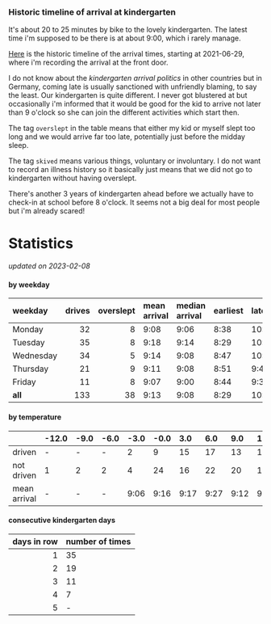 ### Historic timeline of arrival at kindergarten

It's about 20 to 25 minutes by bike to the lovely kindergarten. 
The latest time i'm supposed to be there is at about 9:00, 
which i rarely manage. 

[Here](times.csv) is the historic timeline of the arrival times, starting
at 2021-06-29, where i'm recording the arrival at the front door.

I do not know about the *kindergarten arrival politics* in other
countries but in Germany, coming late is usually sanctioned 
with unfriendly blaming, to say the least. Our kindergarten is quite
different. I never got blustered at but occasionally i'm informed
that it would be good for the kid to arrive not later than 9 o'clock
so she can join the different activities which start then. 

The tag `overslept` in the table means that either my kid or myself
slept too long and we would arrive far too late, potentially just
before the midday sleep.

The tag `skived` means various things, voluntary or involuntary. I 
do not want to record an illness history so it basically just means
that we did not go to kindergarten without having overslept.

There's another 3 years of kindergarten ahead before we actually 
have to check-in at school before 8 o'clock. It seems not a big deal
for most people but i'm already scared!


# Statistics

*updated on 2023-02-08*

#### by weekday

| weekday   |   drives |   overslept | mean arrival   | median arrival   | earliest   | latest   |
|:----------|---------:|------------:|:---------------|:-----------------|:-----------|:---------|
| Monday    |       32 |           8 | 9:08           | 9:06             | 8:38       | 10:14    |
| Tuesday   |       35 |           8 | 9:18           | 9:14             | 8:29       | 10:19    |
| Wednesday |       34 |           5 | 9:14           | 9:08             | 8:47       | 10:06    |
| Thursday  |       21 |           9 | 9:11           | 9:08             | 8:51       | 9:40     |
| Friday    |       11 |           8 | 9:07           | 9:00             | 8:44       | 9:37     |
| **all**   |      133 |          38 | 9:13           | 9:08             | 8:29       | 10:19    |

#### by temperature

|              | -12.0   | -9.0   | -6.0   | -3.0   | -0.0   | 3.0   | 6.0   | 9.0   | 12.0   | 15.0   | 18.0   | 21.0   | 24.0   | 27.0   | 30.0   |
|:-------------|:--------|:-------|:-------|:-------|:-------|:------|:------|:------|:-------|:-------|:-------|:-------|:-------|:-------|:-------|
| driven       | -       | -      | -      | 2      | 9      | 15    | 17    | 13    | 18     | 15     | 11     | 12     | -      | -      | -      |
| not driven   | 1       | 2      | 2      | 4      | 24     | 16    | 22    | 20    | 14     | 13     | 15     | 11     | 7      | 2      | 2      |
| mean arrival | -       | -      | -      | 9:06   | 9:16   | 9:17  | 9:27  | 9:12  | 9:07   | 9:10   | 8:57   | 9:04   | -      | -      | -      |

#### consecutive kindergarten days

|   days in row | number of times   |
|--------------:|:------------------|
|             1 | 35                |
|             2 | 19                |
|             3 | 11                |
|             4 | 7                 |
|             5 | -                 |

